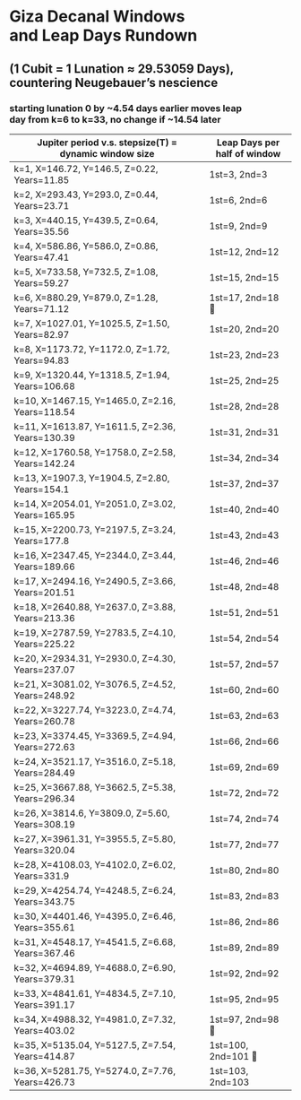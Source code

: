 # Giza Decanal Windows<br>and Leap Days Rundown

## (1 Cubit = 1 Lunation ≈ 29.53059 Days),<br>countering Neugebauer’s nescience
### starting lunation 0 by ~4.54 days earlier moves leap<br>day from k=6 to k=33, no change if ~14.54 later
|Jupiter period v.s. stepsize(T) =<br>dynamic window size | Leap Days per<br>half of window |
|--------|-----------|
| k=1, X=146.72, Y=146.5, Z=0.22, Years=11.85 | 1st=3, 2nd=3 |
| k=2, X=293.43, Y=293.0, Z=0.44, Years=23.71 | 1st=6, 2nd=6 |
| k=3, X=440.15, Y=439.5, Z=0.64, Years=35.56 | 1st=9, 2nd=9 |
| k=4, X=586.86, Y=586.0, Z=0.86, Years=47.41 | 1st=12, 2nd=12 |
| k=5, X=733.58, Y=732.5, Z=1.08, Years=59.27 | 1st=15, 2nd=15 |
| k=6, X=880.29, Y=879.0, Z=1.28, Years=71.12 | 1st=17, 2nd=18 🙂 |
| k=7, X=1027.01, Y=1025.5, Z=1.50, Years=82.97 | 1st=20, 2nd=20 |
| k=8, X=1173.72, Y=1172.0, Z=1.72, Years=94.83 | 1st=23, 2nd=23 |
| k=9, X=1320.44, Y=1318.5, Z=1.94, Years=106.68 | 1st=25, 2nd=25 |
| k=10, X=1467.15, Y=1465.0, Z=2.16, Years=118.54 | 1st=28, 2nd=28 |
| k=11, X=1613.87, Y=1611.5, Z=2.36, Years=130.39 | 1st=31, 2nd=31 |
| k=12, X=1760.58, Y=1758.0, Z=2.58, Years=142.24 | 1st=34, 2nd=34 |
| k=13, X=1907.3, Y=1904.5, Z=2.80, Years=154.1 | 1st=37, 2nd=37 |
| k=14, X=2054.01, Y=2051.0, Z=3.02, Years=165.95 | 1st=40, 2nd=40 |
| k=15, X=2200.73, Y=2197.5, Z=3.24, Years=177.8 | 1st=43, 2nd=43 |
| k=16, X=2347.45, Y=2344.0, Z=3.44, Years=189.66 | 1st=46, 2nd=46 |
| k=17, X=2494.16, Y=2490.5, Z=3.66, Years=201.51 | 1st=48, 2nd=48 |
| k=18, X=2640.88, Y=2637.0, Z=3.88, Years=213.36 | 1st=51, 2nd=51 |
| k=19, X=2787.59, Y=2783.5, Z=4.10, Years=225.22 | 1st=54, 2nd=54 |
| k=20, X=2934.31, Y=2930.0, Z=4.30, Years=237.07 | 1st=57, 2nd=57 |
| k=21, X=3081.02, Y=3076.5, Z=4.52, Years=248.92 | 1st=60, 2nd=60 |
| k=22, X=3227.74, Y=3223.0, Z=4.74, Years=260.78 | 1st=63, 2nd=63 |
| k=23, X=3374.45, Y=3369.5, Z=4.94, Years=272.63 | 1st=66, 2nd=66 |
| k=24, X=3521.17, Y=3516.0, Z=5.18, Years=284.49 | 1st=69, 2nd=69 |
| k=25, X=3667.88, Y=3662.5, Z=5.38, Years=296.34 | 1st=72, 2nd=72 |
| k=26, X=3814.6, Y=3809.0, Z=5.60, Years=308.19 | 1st=74, 2nd=74 |
| k=27, X=3961.31, Y=3955.5, Z=5.80, Years=320.04 | 1st=77, 2nd=77 |
| k=28, X=4108.03, Y=4102.0, Z=6.02, Years=331.9 | 1st=80, 2nd=80 |
| k=29, X=4254.74, Y=4248.5, Z=6.24, Years=343.75 | 1st=83, 2nd=83 |
| k=30, X=4401.46, Y=4395.0, Z=6.46, Years=355.61 | 1st=86, 2nd=86 |
| k=31, X=4548.17, Y=4541.5, Z=6.68, Years=367.46 | 1st=89, 2nd=89 |
| k=32, X=4694.89, Y=4688.0, Z=6.90, Years=379.31 | 1st=92, 2nd=92 |
| k=33, X=4841.61, Y=4834.5, Z=7.10, Years=391.17 | 1st=95, 2nd=95 |
| k=34, X=4988.32, Y=4981.0, Z=7.32, Years=403.02 | 1st=97, 2nd=98 🙂 |
| k=35, X=5135.04, Y=5127.5, Z=7.54, Years=414.87 | 1st=100, 2nd=101 🙂 |
| k=36, X=5281.75, Y=5274.0, Z=7.76, Years=426.73 | 1st=103, 2nd=103 
